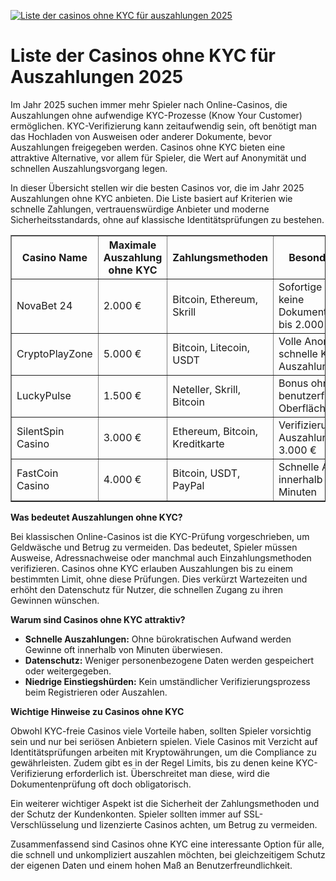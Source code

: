 [![Liste der casinos ohne KYC für auszahlungen 2025](https://123-caf.pages.dev/gitsignup.png)](https://vrmoo.ru/Bt82HjjY)

<h1>Liste der Casinos ohne KYC für Auszahlungen 2025</h1>  <p>Im Jahr 2025 suchen immer mehr Spieler nach Online-Casinos, die Auszahlungen ohne aufwendige KYC-Prozesse (Know Your Customer) ermöglichen. KYC-Verifizierung kann zeitaufwendig sein, oft benötigt man das Hochladen von Ausweisen oder anderer Dokumente, bevor Auszahlungen freigegeben werden. Casinos ohne KYC bieten eine attraktive Alternative, vor allem für Spieler, die Wert auf Anonymität und schnellen Auszahlungsvorgang legen.</p>  <p>In dieser Übersicht stellen wir die besten Casinos vor, die im Jahr 2025 Auszahlungen ohne KYC anbieten. Die Liste basiert auf Kriterien wie schnelle Zahlungen, vertrauenswürdige Anbieter und moderne Sicherheitsstandards, ohne auf klassische Identitätsprüfungen zu bestehen.</p>  <table border="1" cellspacing="0" cellpadding="5">   <thead>     <tr>       <th>Casino Name</th>       <th>Maximale Auszahlung ohne KYC</th>       <th>Zahlungsmethoden</th>       <th>Besondere Features</th>     </tr>   </thead>   <tbody>     <tr>       <td>NovaBet 24</td>       <td>2.000 €</td>       <td>Bitcoin, Ethereum, Skrill</td>       <td>Sofortige Auszahlungen, keine Dokumentenanforderung bis 2.000 €</td>     </tr>     <tr>       <td>CryptoPlayZone</td>       <td>5.000 €</td>       <td>Bitcoin, Litecoin, USDT</td>       <td>Volle Anonymität, schnelle Krypto-Auszahlungen</td>     </tr>     <tr>       <td>LuckyPulse</td>       <td>1.500 €</td>       <td>Neteller, Skrill, Bitcoin</td>       <td>Bonus ohne KYC, benutzerfreundliche Oberfläche</td>     </tr>     <tr>       <td>SilentSpin Casino</td>       <td>3.000 €</td>       <td>Ethereum, Bitcoin, Kreditkarte</td>       <td>Verifizierungsfrei bei Auszahlungen unter 3.000 €</td>     </tr>     <tr>       <td>FastCoin Casino</td>       <td>4.000 €</td>       <td>Bitcoin, USDT, PayPal</td>       <td>Schnelle Auszahlungen innerhalb von 15 Minuten</td>     </tr>   </tbody> </table>  <p><strong>Was bedeutet Auszahlungen ohne KYC?</strong></p> <p>Bei klassischen Online-Casinos ist die KYC-Prüfung vorgeschrieben, um Geldwäsche und Betrug zu vermeiden. Das bedeutet, Spieler müssen Ausweise, Adressnachweise oder manchmal auch Einzahlungsmethoden verifizieren. Casinos ohne KYC erlauben Auszahlungen bis zu einem bestimmten Limit, ohne diese Prüfungen. Dies verkürzt Wartezeiten und erhöht den Datenschutz für Nutzer, die schnellen Zugang zu ihren Gewinnen wünschen.</p>  <p><strong>Warum sind Casinos ohne KYC attraktiv?</strong></p> <ul>   <li><strong>Schnelle Auszahlungen:</strong> Ohne bürokratischen Aufwand werden Gewinne oft innerhalb von Minuten überwiesen.</li>   <li><strong>Datenschutz:</strong> Weniger personenbezogene Daten werden gespeichert oder weitergegeben.</li>   <li><strong>Niedrige Einstiegshürden:</strong> Kein umständlicher Verifizierungsprozess beim Registrieren oder Auszahlen.</li> </ul>  <p><strong>Wichtige Hinweise zu Casinos ohne KYC</strong></p> <p>Obwohl KYC-freie Casinos viele Vorteile haben, sollten Spieler vorsichtig sein und nur bei seriösen Anbietern spielen. Viele Casinos mit Verzicht auf Identitätsprüfungen arbeiten mit Kryptowährungen, um die Compliance zu gewährleisten. Zudem gibt es in der Regel Limits, bis zu denen keine KYC-Verifizierung erforderlich ist. Überschreitet man diese, wird die Dokumentenprüfung oft doch obligatorisch.</p>  <p>Ein weiterer wichtiger Aspekt ist die Sicherheit der Zahlungsmethoden und der Schutz der Kundenkonten. Spieler sollten immer auf SSL-Verschlüsselung und lizenzierte Casinos achten, um Betrug zu vermeiden.</p>  <p>Zusammenfassend sind Casinos ohne KYC eine interessante Option für alle, die schnell und unkompliziert auszahlen möchten, bei gleichzeitigem Schutz der eigenen Daten und einem hohen Maß an Benutzerfreundlichkeit.</p>